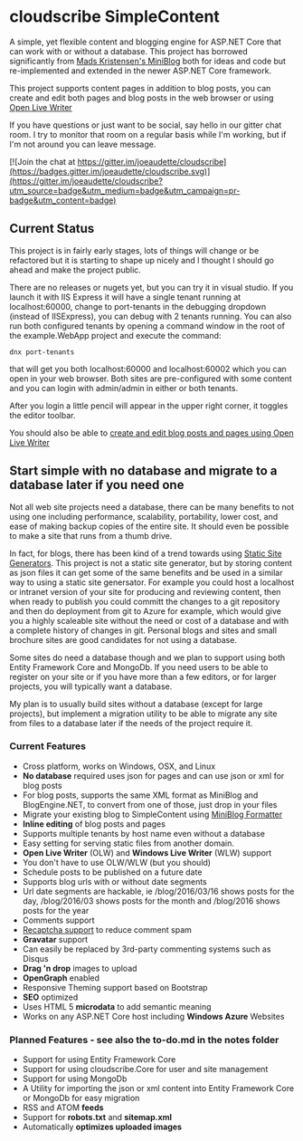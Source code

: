 # cloudscribe SimpleContent

A simple, yet flexible content and blogging engine for ASP.NET Core that can work with or without a database. This project has borrowed significantly from [Mads Kristensen's MiniBlog](https://github.com/madskristensen/MiniBlog) both for ideas and code but re-implemented and extended in the newer ASP.NET Core framework. 

This project supports content pages in addition to blog posts, you can create and edit both pages and blog posts in the web browser or using [Open Live Writer](https://github.com/OpenLiveWriter/OpenLiveWriter)

If you have questions or just want to be social, say hello in our gitter chat room. I try to monitor that room on a regular basis while I'm working, but if I'm not around you can leave  message.

[![Join the chat at https://gitter.im/joeaudette/cloudscribe](https://badges.gitter.im/joeaudette/cloudscribe.svg)](https://gitter.im/joeaudette/cloudscribe?utm_source=badge&utm_medium=badge&utm_campaign=pr-badge&utm_content=badge)

## Current Status

This project is in fairly early stages, lots of things will change or be refactored but it is starting to shape up nicely and I thought I should go ahead and make the project public.

There are no releases or nugets yet, but you can try it in visual studio. If you launch it with IIS Express it will have a single tenant running at localhost:60000, change to port-tenants in the debugging dropdown (instead of IISExpress), you can debug with 2 tenants running. You can also run both configured tenants by opening a command window in the root of the example.WebApp project and execute the command:

    dnx port-tenants
	
that will get you both localhost:60000 and localhost:60002 which you can open in your web browser. Both sites are pre-configured with some content and you can login with admin/admin in either or both tenants.

After you login a little pencil will appear in the upper right corner, it toggles the editor toolbar.

You should also be able to [create and edit blog posts and pages using Open Live Writer](https://github.com/joeaudette/cloudscribe.SimpleContent/wiki/Using-Open-Live-Writer)

## Start simple with no database and migrate to a database later if you need one

Not all web site projects need a database, there can be many benefits to not using one including performance, scalability, portability, lower cost, and ease of making backup copies of the entire site. It should even be possible to make a site that runs from a thumb drive.

In fact, for blogs, there has been kind of a trend towards using [Static Site Generators](https://www.staticgen.com/). This project is not a static site generator, but by storing content as json files it can get some of the same benefits and be used in a similar way to using a static site genersator. For example you could host a localhost or intranet version of your site for producing and reviewing content, then when ready to publish you could committ the changes to a git repository and then do deployment from git to Azure for example, which would give you a highly scaleable site without the need or cost of a database and with a complete history of changes in git. Personal blogs and sites and small brochure sites are good candidates for not using a database.

Some sites do need a database though and we plan to support using both Entity Framework Core and MongoDb. If you need users to be able to register on your site or if you have more than a few editors, or for larger projects, you will typically want a database.

My plan is to usually build sites without a database (except for large projects), but implement a migration utility to be able to migrate any site from files to a database later if the needs of the project require it.

### Current Features
* Cross platform, works on Windows, OSX, and Linux
* __No database__ required uses json for pages and can use json or xml for blog posts
* For blog posts, supports the same XML format as MiniBlog and BlogEngine.NET, to convert from one of those, just drop in your files
* Migrate your existing blog to SimpleContent using [MiniBlog Formatter](https://github.com/madskristensen/MiniBlogFormatter)
* __Inline editing__ of blog posts and pages
* Supports multiple tenants by host name even without a database
* Easy setting for serving static files from another domain. 
*  __Open Live Writer__ (OLW) and __Windows Live Writer__ (WLW) support
* You don't have to use OLW/WLW (but you should)
* Schedule posts to be published on a future date
* Supports blog urls with or without date segments
* Url date segments are hackable, ie /blog/2016/03/16 shows posts for the day, /blog/2016/03 shows posts for the month and /blog/2016 shows posts for the year
* Comments support
* [Recaptcha support](https://www.google.com/recaptcha/intro/index.html) to reduce comment spam
* __Gravatar__ support 
* Can easily be replaced by 3rd-party commenting systems such as Disqus
* __Drag 'n drop__ images to upload
* __OpenGraph__ enabled
* Responsive Theming support based on Bootstrap
* __SEO__ optimized
* Uses HTML 5 __microdata__ to add semantic meaning
* Works on any ASP.NET Core host including __Windows Azure__ Websites

### Planned Features - see also the to-do.md in the notes folder
* Support for using Entity Framework Core
* Support for using cloudscribe.Core for user and site management
* Support for using MongoDb
* A Utility for importing the json or xml content into Entity Framework Core or MongoDb for easy migration
* RSS and ATOM __feeds__
* Support for __robots.txt__ and __sitemap.xml__
* Automatically __optimizes uploaded images__


